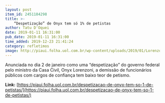 ```yaml
---
layout: post
item_id: 2451184298
title: >-
    “Despetização” de Onyx tem só 1% de petistas
author: Tatu D'Oquei
date: 2019-01-11 16:31:00
pub_date: 2019-01-11 16:31:00
time_added: 2019-12-23 21:41:24
category: refletimos
image: http://piaui.folha.uol.com.br/wp-content/uploads/2019/01/LorenzoniMoscas_redes_07jan2019.jpg
---
```


Anunciada no dia 2 de janeiro como uma “despetização” do governo federal pelo ministro da Casa Civil, Onyx Lorenzoni, a demissão de funcionários públicos com cargos de confiança tem baixo teor de petismo.

**Link:** [https://piaui.folha.uol.com.br/despetizacao-de-onyx-tem-so-1-de-petistas/](https://piaui.folha.uol.com.br/despetizacao-de-onyx-tem-so-1-de-petistas/)

